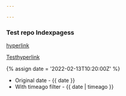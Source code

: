 ```yaml
---

---
```


### Test repo Indexpagess

[hyperlink](/_pages/home.md)

[Testhyperlink](/docs/test.md)



{% assign date = '2022-02-13T10:20:00Z' %}

- Original date - {{ date }}
- With timeago filter - {{ date | timeago }}

